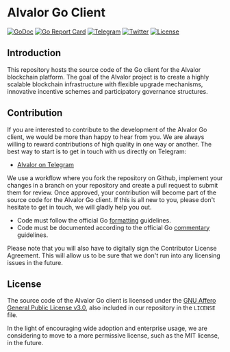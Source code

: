 # Alvalor Go Client

[![GoDoc](http://img.shields.io/badge/go-documentation-blue.svg)](http://godoc.org/github.com/alvalor/alvalor-go)
[![Go Report Card](https://goreportcard.com/badge/github.com/alvalor/alvalor-go)](https://goreportcard.com/report/github.com/alvalor/alvalor-go)
[![Telegram](https://img.shields.io/badge/telegram-alvalor-0088cc.svg)](https://t.me/alvalor)
[![Twitter](https://img.shields.io/badge/twitter-@alvalorproject-1da1f2.svg)](https://twitter.com/alvalorproject)
[![License](https://img.shields.io/badge/License-AGPL%20v3-red.svg)](https://raw.githubusercontent.com/alvalor/alvalor-go/master/LICENSE)

## Introduction

This repository hosts the source code of the Go client for the Alvalor
blockchain platform. The goal of the Alvalor project is to create a highly
scalable blockchain infrastructure with flexible upgrade mechanisms, innovative
incentive schemes and participatory governance structures.

## Contribution

If you are interested to contribute to the development of the Alvalor Go client,
we would be more than happy to hear from you. We are always willing to reward
contributions of high quality in one way or another. The best way to start is to
get in touch with us directly on Telegram:

* [Alvalor on Telegram](https://t.me/alvalor)

We use a workflow  where you fork the repository on Github, implement your
changes in a branch on your repository and create a pull request to submit them
for review. Once approved, your contribution will become part of the source code
for the Alvalor Go client. If this is all new to you, please don't hesitate to
get in touch, we will gladly help you out.

* Code must follow the official Go
[formatting](https://golang.org/doc/effective_go.html#formatting) guidelines.
* Code must be documented according to the official Go
[commentary](https://golang.org/doc/effective_go.html#commentary) guidelines.

Please note that you will also have to digitally sign the Contributor License
Agreement. This will allow us to be sure that we don't run into any licensing
issues in the future.

## License

The source code of the Alvalor Go client is licensed under the
[GNU Affero General Public License v3.0](https://www.gnu.org/licenses/gpl-3.0.en.html),
also included in our repository in the `LICENSE` file.

In the light of encouraging wide adoption and enterprise usage, we are
considering to move to a more permissive license, such as the MIT license, in
the future.
